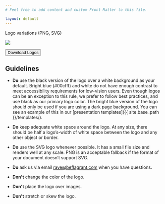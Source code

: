 ```yaml
---
# Feel free to add content and custom Front Matter to this file.

layout: default
---
```


Logo variations (PNG, SVG)

<img src="/images/logo.png" class="w-[200px]"/>


<button type="button" class="inline-block px-6 py-2.5 text-white bg-black rounded">Download Logos</button>

## Guidelines

*	**Do** use the black version of the logo over a white background as your default. Bright blue (#00cfff) and white do not have enough contrast to meet accessibility requirements for low-vision users. Even though logos can be an exception to this rule, we prefer to follow best practices, and use black as our primary logo color. The bright blue version of the logo should only be used if you are using a dark page background. You can see an example of this in our [presentation templates]({{ site.base_path }}/templates/).

*	**Do** keep adequate white space around the logo. At any size, there should be half a logo&rsquo;s-width of white space between the logo and any other object or border.

*	**Do** use the SVG logo whenever possible. It has a small file size and renders well at any scale. PNG is an acceptable fallback if the format of your document doesn&rsquo;t support SVG.

*	**Do** ask us via email [rave@beflagrant.com](mailto:rave@beflagrant.com) when you have questions.

*	**Don't** change the color of the logo.

*	**Don't** place the logo over images.

*	**Don't** stretch or skew the logo.